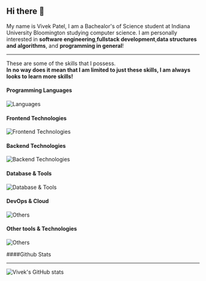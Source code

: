 ## Hi there 👋

My name is Vivek Patel, I am a Bachealor's of Science student at Indiana University Bloomington studying computer science. I am personally interested in **software engineering**,**fullstack development**,**data structures and algorithms**, and **programming in general**!

___
These are some of the skills that I possess.<br/>
**In no way does it mean that I am limited to just these skills, I am always looks to learn more skills!**

#### Programming Languages
![Languages](https://skillicons.dev/icons?i=java,js,ts,python,c,cpp)

#### Frontend Technologies
![Frontend Technologies](https://skillicons.dev/icons?i=react,redux,nextjs,html,css,)

#### Backend Technologies
![Backend Technologies](https://skillicons.dev/icons?i=nodejs,express,graphql,jest,django)

#### Database & Tools
![Database & Tools](https://skillicons.dev/icons?i=mongodb,mysql)

#### DevOps & Cloud
![Others](https://skillicons.dev/icons?i=aws)

#### Other tools & Technologies
![Others](https://skillicons.dev/icons?i=git,github,markdown,regex,vscode,visualstudio,linux,bash,vim,emacs,powershell,postman,vite,latex)

####Github Stats
___


![Vivek's GitHub stats](https://github-readme-stats.vercel.app/api?username=vivekPatel21&show_icons=true&theme=radical)
